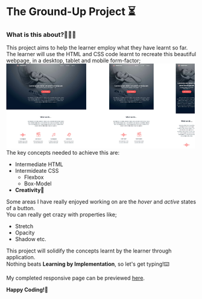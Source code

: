 # The Ground-Up Project ⏳

### What is this about?🤷🏽‍♂️
This project aims to help the learner employ what they have learnt so far.  
The learner will use the HTML and CSS code learnt to recreate this beautiful webpage, in a desktop, tablet and mobile form-factor;  
<img src="images/what.png" title="Reference Template" width=500>  
The key concepts needed to achieve this are:  
- Intermediate HTML
- Intermideate CSS  
  - Flexbox
  - Box-Model  
- **Creativity🤔**  

Some areas I have really enjoyed working on are the *hover* and *active* states of a button.  
You can really get crazy with properties like;  
  - Stretch 
  - Opacity
  - Shadow etc.  

This project will solidify the concepts learnt by the learner through application.  
Nothing beats **Learning by Implementation**, so let's get typing!⌨️

My completed responsive page can be previewed <a href="https://htmlpreview.github.io/?https://github.com/josephchigiz/headphones/blob/master/4-index.html">here</a>.

**Happy Coding!🫡**